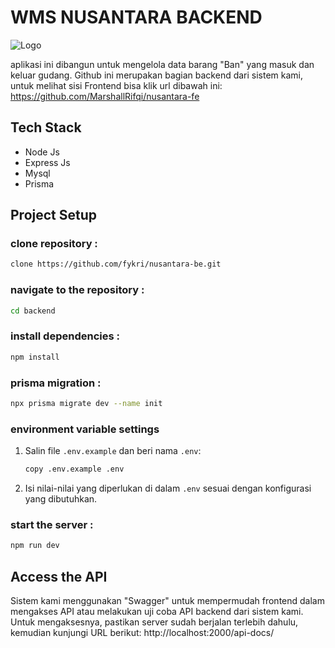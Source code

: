 # WMS NUSANTARA BACKEND

![Logo](https://imgtr.ee/images/2024/06/24/8ea2092c83467a10bd0196ebf7e86240.png)

aplikasi ini dibangun untuk mengelola data barang "Ban" yang masuk dan keluar gudang.
Github ini merupakan bagian backend dari sistem kami, untuk melihat sisi Frontend bisa klik url dibawah ini: https://github.com/MarshallRifqi/nusantara-fe


## Tech Stack
- Node Js
- Express Js
- Mysql
- Prisma


## Project Setup
### clone repository :
```sh
clone https://github.com/fykri/nusantara-be.git
```
### navigate to the repository :
```sh
cd backend
```
### install dependencies :
```sh
npm install
```

### prisma migration :
```sh
npx prisma migrate dev --name init
```

### environment variable settings
1. Salin file `.env.example` dan beri nama `.env`:
   ```sh
   copy .env.example .env
   ```
2. Isi nilai-nilai yang diperlukan di dalam `.env` sesuai dengan konfigurasi yang dibutuhkan.


### start the server :
```sh
npm run dev
```

## Access the API
Sistem kami menggunakan "Swagger" untuk mempermudah frontend dalam mengakses API atau melakukan uji coba API backend dari sistem kami. Untuk mengaksesnya, pastikan server sudah berjalan terlebih dahulu, kemudian kunjungi URL berikut: http://localhost:2000/api-docs/

